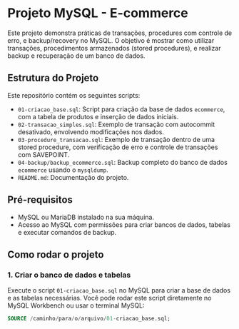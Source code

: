 # Projeto MySQL - E-commerce

Este projeto demonstra práticas de transações, procedures com controle de erro, e backup/recovery no MySQL. O objetivo é mostrar como utilizar transações, procedimentos armazenados (stored procedures), e realizar backup e recuperação de um banco de dados.

## Estrutura do Projeto

Este repositório contém os seguintes scripts:

- `01-criacao_base.sql`: Script para criação da base de dados `ecommerce`, com a tabela de produtos e inserção de dados iniciais.
- `02-transacao_simples.sql`: Exemplo de transação com autocommit desativado, envolvendo modificações nos dados.
- `03-procedure_transacao.sql`: Exemplo de transação dentro de uma stored procedure, com verificação de erro e controle de transações com SAVEPOINT.
- `04-backup/backup_ecommerce.sql`: Backup completo do banco de dados `ecommerce` usando o `mysqldump`.
- `README.md`: Documentação do projeto.

## Pré-requisitos

- MySQL ou MariaDB instalado na sua máquina.
- Acesso ao MySQL com permissões para criar bancos de dados, tabelas e executar comandos de backup.

## Como rodar o projeto

### 1. Criar o banco de dados e tabelas

Execute o script `01-criacao_base.sql` no MySQL para criar a base de dados e as tabelas necessárias. Você pode rodar este script diretamente no MySQL Workbench ou usar o terminal MySQL:

```sql
SOURCE /caminho/para/o/arquivo/01-criacao_base.sql;
